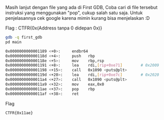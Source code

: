 Masih lanjut dengan file yang ada di First GDB, Coba cari di file tersebut instruksi yang menggunakan "pop", cukup salah satu saja. Untuk penjelasannya cek google karena mimin kurang bisa menjelaskan :D

Flag : CTFR{0x(Address tanpa 0 didepan 0x)}

```bash
gdb -q first_gdb
pd main

0x0000000000001189 <+0>:     endbr64 
0x000000000000118d <+4>:     push   rbp
0x000000000000118e <+5>:     mov    rbp,rsp
0x0000000000001191 <+8>:     lea    rdi,[rip+0xe71]        # 0x2009
0x0000000000001198 <+15>:    call   0x1090 <puts@plt>
0x000000000000119d <+20>:    lea    rdi,[rip+0xe7c]        # 0x2020
0x00000000000011a4 <+27>:    call   0x1090 <puts@plt>
0x00000000000011a9 <+32>:    mov    eax,0x0
0x00000000000011ae <+37>:    pop    rbp
0x00000000000011af <+38>:    ret
```

Flag
```
CTFR{0x11ae}
```